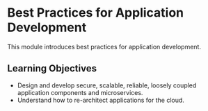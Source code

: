 # Best Practices for Application Development

This module introduces best practices for application development.

## Learning Objectives
- Design and develop secure, scalable, reliable, loosely coupled application 
  components and microservices.
- Understand how to re-architect applications for the cloud.


